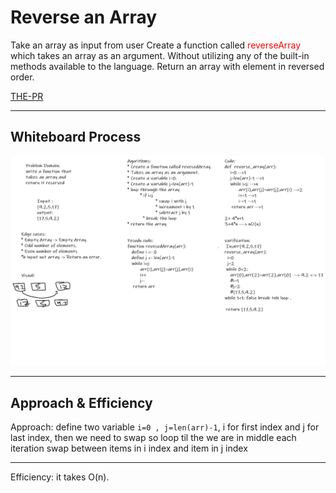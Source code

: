 # Reverse an Array

Take an array as input from user
Create a function called<span style="color:red">  reverseArray </span> which takes an array as an argument.
Without utilizing any of the built-in methods available to the language.
Return an array with element in reversed order.

[THE-PR](/https://github.com/alkhatib99/data-structures-and-algorithms/pull/3)

---

## Whiteboard Process

!['WhiteBoard for array-reverse'](./array-reverse.png)

---

## Approach & Efficiency

Approach: define two variable `i=0 , j=len(arr)-1`, i for first index and j for last index,
 then we need to swap so loop til the we are in middle
 each iteration swap between items in i index and item in j index

---

Efficiency: it takes O(n).
